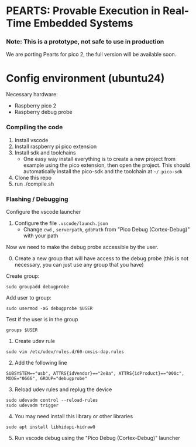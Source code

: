 # PEARTS: Provable Execution in Real-Time Embedded Systems
### Note: This is a prototype, not safe to use in production

We are porting Pearts for pico 2, the full version will be available soon.



# Config environment (ubuntu24)

Necessary hardware:
- Raspberry pico 2
- Raspberry debug probe

### Compiling the code

1. Install vscode
2. Install raspberry pi pico extension
3. Install sdk and toolchains
    - One easy way install everything is to create a new project from example using the pico extension, then open the project. This should automatically install the pico-sdk and the toolchain at `~/.pico-sdk`
4. Clone this repo 
5. run ./compile.sh 

### Flashing / Debugging

Configure the vscode launcher

1. Configure the file `.vscode/launch.json`
    - Change `cwd` , `serverpath`, `gdbPath` from "Pico Debug (Cortex-Debug)"  with your path

Now we need to make the debug probe accessible by the user.

0. Create a new group that will have access to the debug probe (this is not necessary, you can just use any group that you have)

Create group:
```
sudo groupadd debugprobe
```

Add user to group:
```
sudo usermod -aG debugprobe $USER
``` 

Test if the user is in the group
```
groups $USER
```

1. Create udev rule 
```
sudo vim /etc/udev/rules.d/60-cmsis-dap.rules
```

2.  Add the following line
```
SUBSYSTEM=="usb", ATTRS{idVendor}=="2e8a", ATTRS{idProduct}=="000c", MODE="0666", GROUP="debugprobe"
```

3. Reload udev rules and replug the device
```
sudo udevadm control --reload-rules
sudo udevadm trigger
```

4.  You may need install this library or other libraries
```
sudo apt install libhidapi-hidraw0
```
5. Run vscode debug using the "Pico Debug (Cortex-Debug)"  launcher
